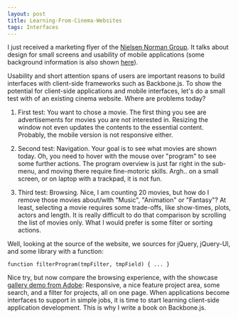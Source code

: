 ```yaml
---
layout: post
title: Learning-From-Cinema-Websites
tags: Interfaces
---
```

I just received a marketing flyer of the [Nielsen Norman Group](http://www.nngroup.com/). It talks about design for small screens and usability of mobile applications (some background information is also shown [here](http://www.nngroup.com/articles/)).

Usability and short attention spans of users are important reasons to build interfaces with client-side frameworks such as Backbone.js. To show the potential for client-side applications and mobile interfaces, let's do a small test with of an existing cinema website. Where are problems today?

1. First test: You want to chose a movie. The first thing you see are advertisements for movies you are not interested in. Resizing the window not even updates the contents to the essential content. Probably, the mobile version is not responsive either.

2. Second test: Navigation. Your goal is to see what movies are shown today. Oh, you need to hover with the mouse over "program" to see some further actions. The program overview is just far right in the sub-menu, and moving there require fine-motoric skills. Argh.. on a small screen, or on laptop with a trackpad, it is not fun. 

3. Third test: Browsing. Nice, I am counting 20 movies, but how do I remove those movies about/with "Music", "Animation" or "Fantasy"? At least, selecting a movie requires some trade-offs, like show-times, plots, actors and length. It is really difficult to do that comparison by scrolling the list of movies only. What I would prefer is some filter or sorting actions.

Well, looking at the source of the website, we sources for jQuery, jQuery-UI, and some library with a function:

    function filterProgram(tmpFilter, tmpField) { ... }


Nice try, but now compare the browsing experience, with the showcase [gallery demo from Adobe](http://dpsgallery.adobe.com/#/main): Responsive, a nice feature project area, some search, and a filter for projects, all on one page. When applications become interfaces to support in simple jobs, it is time to start learning client-side application development. This is why I write a book on Backbone.js.

